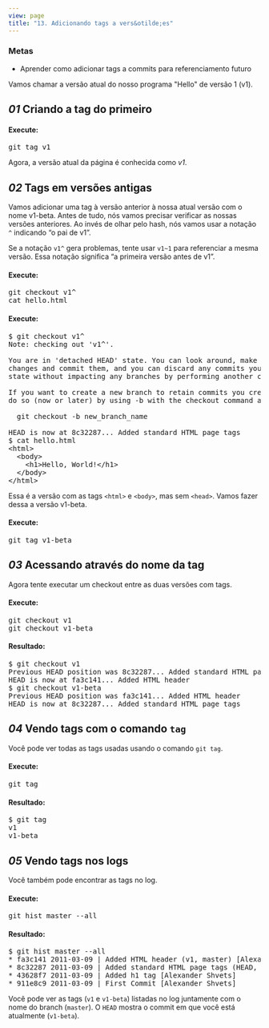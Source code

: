 ```yaml
---
view: page
title: "13. Adicionando tags a vers&otilde;es"
---
```


<h3>Metas</h3>

<ul><li>Aprender como adicionar tags a commits para referenciamento futuro</li></ul>

<p>Vamos chamar a vers&atilde;o atual do nosso programa "Hello" de vers&atilde;o 1 (v1).</p>

<h2><em>01</em> Criando a tag do primeiro</h2>

<h4 class="h4-pre">Execute:</h4>

<pre class="instructions">git tag v1</pre>

<p>Agora, a vers&atilde;o atual da p&aacute;gina &eacute; conhecida como <em>v1</em>.</p>

<h2><em>02</em> Tags em vers&otilde;es antigas</h2>

<p>Vamos adicionar uma tag &agrave; vers&atilde;o anterior &agrave; nossa atual vers&atilde;o com o nome v1-beta. Antes de tudo, n&oacute;s vamos precisar verificar as nossas vers&otilde;es anteriores. Ao inv&eacute;s de olhar pelo hash, n&oacute;s vamos usar a nota&ccedil;&atilde;o <code>^</code> indicando &#8220;o pai de v1&#8221;.</p>

<p class="note">Se a nota&ccedil;&atilde;o <code>v1^</code> gera problemas, tente usar <code>v1~1</code> para referenciar a mesma vers&atilde;o. Essa nota&ccedil;&atilde;o significa &#8220;a primeira vers&atilde;o antes de v1&#8221;.</p>

<h4 class="h4-pre">Execute:</h4>

<pre class="instructions">git checkout v1^
cat hello.html</pre>

<h4 class="h4-pre">Execute:</h4>

<pre class="sample">$ git checkout v1^
Note: checking out 'v1^'.

You are in 'detached HEAD' state. You can look around, make experimental
changes and commit them, and you can discard any commits you make in this
state without impacting any branches by performing another checkout.

If you want to create a new branch to retain commits you create, you may
do so (now or later) by using -b with the checkout command again. Example:

  git checkout -b new_branch_name

HEAD is now at 8c32287... Added standard HTML page tags
$ cat hello.html
&lt;html&gt;
  &lt;body&gt;
    &lt;h1&gt;Hello, World!&lt;/h1&gt;
  &lt;/body&gt;
&lt;/html&gt;</pre>

<p>Essa &eacute; a vers&atilde;o com as tags <code>&lt;html&gt;</code> e <code>&lt;body&gt;</code>, mas sem <code>&lt;head&gt;</code>. Vamos fazer dessa a vers&atilde;o v1-beta.</p>

<h4 class="h4-pre">Execute:</h4>

<pre class="instructions">git tag v1-beta</pre>

<h2><em>03</em> Acessando atrav&eacute;s do nome da tag</h2>

<p>Agora tente executar um checkout entre as duas vers&otilde;es com tags.</p>

<h4 class="h4-pre">Execute:</h4>

<pre class="instructions">git checkout v1
git checkout v1-beta</pre>

<h4 class="h4-pre">Resultado:</h4>

<pre class="sample">$ git checkout v1
Previous HEAD position was 8c32287... Added standard HTML page tags
HEAD is now at fa3c141... Added HTML header
$ git checkout v1-beta
Previous HEAD position was fa3c141... Added HTML header
HEAD is now at 8c32287... Added standard HTML page tags</pre>

<h2><em>04</em> Vendo tags com o comando <code>tag</code></h2>

<p>Voc&ecirc; pode ver todas as tags usadas usando o comando <code>git tag</code>.</p>

<h4 class="h4-pre">Execute:</h4>

<pre class="instructions">git tag</pre>

<h4 class="h4-pre">Resultado:</h4>

<pre class="sample">$ git tag
v1
v1-beta</pre>

<h2><em>05</em> Vendo tags nos logs</h2>

<p>Voc&ecirc; tamb&eacute;m pode encontrar as tags no log.</p>

<h4 class="h4-pre">Execute:</h4>

<pre class="instructions">git hist master --all</pre>

<h4 class="h4-pre">Resultado:</h4>

<pre class="sample">$ git hist master --all
* fa3c141 2011-03-09 | Added HTML header (v1, master) [Alexander Shvets]
* 8c32287 2011-03-09 | Added standard HTML page tags (HEAD, v1-beta) [Alexander Shvets]
* 43628f7 2011-03-09 | Added h1 tag [Alexander Shvets]
* 911e8c9 2011-03-09 | First Commit [Alexander Shvets]</pre>

<p>Voc&ecirc; pode ver as tags (<code>v1</code> e <code>v1-beta</code>) listadas no log juntamente com o nome do branch (<code>master</code>). O <code>HEAD</code> mostra o commit em que voc&ecirc; est&aacute; atualmente (<code>v1-beta</code>).</p>
